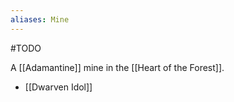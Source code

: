 ```yaml
---
aliases: Mine
---
```

#TODO

A [[Adamantine]] mine in the [[Heart of the Forest]].
* [[Dwarven Idol]]